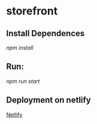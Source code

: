 # storefront


## Install Dependences

*npm install*

## Run:

*npm run start*


## Deployment on netlify
[Netlify](https://eloquent-sammet-93209f.netlify.app/)

